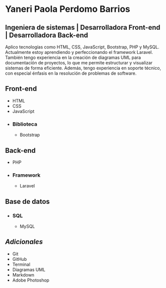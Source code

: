 # Yaneri Paola Perdomo Barrios
## Ingeniera de sistemas | Desarrolladora Front-end | Desarrolladora Back-end 

Aplico tecnologías como HTML, CSS, JavaScript, Bootstrap, PHP y MySQL. Actualmente estoy aprendiendo y perfeccionando el framework Laravel. También tengo experiencia en la creación de diagramas UML para documentación de proyectos, lo que me permite estructurar y visualizar sistemas de forma eficiente. Además, tengo experiencia en soporte técnico, con especial énfasis en la resolución de problemas de software.

## Front-end
* HTML
* CSS
* JavaScript
- ### Biblioteca
  - Bootstrap
## Back-end
* PHP
- ### Framework
  - Laravel
## Base de datos
  - ### SQL
    - MySQL
## _Adicionales_
* Git 
* GitHub
* Terminal
* Diagramas UML
* Markdown
* Adobe Photoshop
